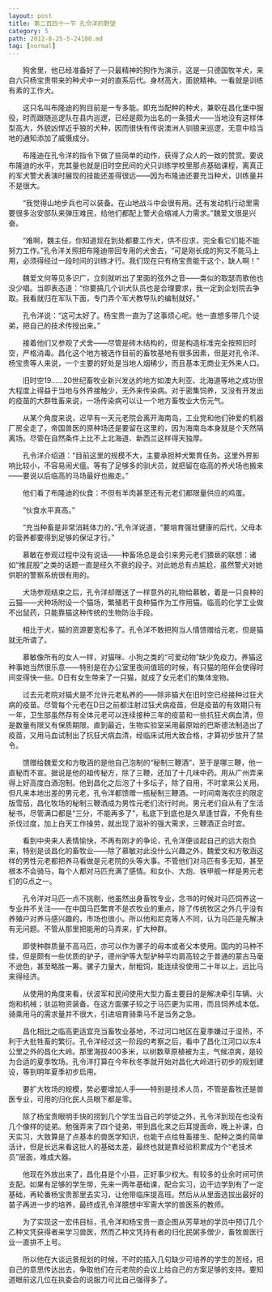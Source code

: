 ```yaml
---
layout: post
title: 第二百四十一节 孔令洋的野望
category: 5
path: 2012-8-25-5-24100.md
tag: [normal]
---
```


　　狗舍里，他已经准备好了一只最精神的狗作为演示，这是一只德国牧羊犬，来自六只杨宝贵带来的种犬中一对的直系后代。身材高大，面貌精神。一看就是训练有素的工作犬。

　　这只名叫布隆迪的狗目前是一专多能。即充当配种的种犬，兼职在昌化堡中服役，时而跟随巡逻队在县内巡逻，已经是颇为出名的一条猎犬——当地没有这样体型高大，外貌凶悍近乎狼的犬种，因而很快有传说澳洲人驯狼来巡逻，无意中给当地的通知添加了威慑成分。

　　布隆迪在孔令洋的指令下做了些简单的动作，获得了众人的一致的赞赏。要说布隆迪的水平，充其量也就是旧时空民间的犬只训练学校里那点基础课程，离真正的军犬警犬表演时展现的技能还差得很远——因为布隆迪还要充当种犬，训练量并不是很大。

　　“我觉得山地步兵也可以装备。在山地战斗中会很有用。还有发动机行动里需要很多治安部队来弹压难民，给他们都配上警犬会缩减人力需求。”魏爱文很是兴奋。

　　“难啊，魏主任，你知道现在到处都要工作犬，供不应求，完全看它们能不能努力工作。”孔令洋关照把布隆迪带回专用的犬舍去，“可是刚长成的狗又不能马上用，必须得经过一段时间的训练才行。我们现在只有杨宝贵能干这个，缺人啊！”

　　魏爱文何等见多识广，立刻就听出了里面的弦外之音——类似的取瑟而歌他也没少唱。当即表态道：“你要搞几个训犬队员也是合理要求，我一定到企划院去争取。我看就归在军队下面，专门弄个军犬教导队的编制就好。”

　　孔令洋说：“这可太好了。杨宝贵一直为了这事烦心呢。他一直想多带几个徒弟，把自己的技术传授出来。”

　　接着他们又参观了犬舍——尽管是砖木结构的，但是构造标准完全按照旧时空，严格消毒。昌化这个地方被选作目前的畜牧基地有很多因素，但是对孔令洋、杨宝贵等人来说，一个主要的好处是当地人烟稀少，而且基本无商业无外来人口。

　　旧时空19……20世纪畜牧业新兴发达的地方如澳大利亚、北海道等地之成功很大程度上得益于当地与外界接触少，无外来传染病。对于密集饲养，又没有开发出的疫苗的大群牲畜来说，一场传染病可以让一个地方畜牧业大伤元气。

　　从某个角度来说，迟早有一天元老院会离开海南岛，工业党和他们钟爱的机器厂房全走了，帝国兽医的原种场还是要留在这里的，因为海南岛本身就是个天然隔离场。尽管在自然条件上比不上北海道、新西兰这样得天独厚。

　　孔令洋介绍道：“目前这里的规模不大，主要承担种犬繁育任务。这里外界影响比较小，不容易闹犬瘟。等有了足够多的驯犬员，就把留在临高的养犬场也搬来——要说以后临高的马场最好也搬走。”

　　他们看了布隆迪的伙食：不但有羊肉甚至还有元老们都限量供应的鸡蛋。

　　“伙食水平真高。”

　　“充当种畜是非常消耗体力的，”孔令洋说道，“要培育强壮健康的后代，父母本的营养都要得到足够的保证才行。”

　　慕敏在参观过程中没有说话——种畜场总是会引来男元老们猥亵的联想：诸如“推屁股”之类的话题一直是经久不衰的段子。对此她总有点尴尬，虽然警犬对她供职的警察系统很有用的。

　　犬场参观结束之后，孔令洋却赠送了一样意外的礼物给慕敏，着是一只良种的云猫——犬种场附设一个猫场，繁殖若干良种猫作为工作用猫。临高的化学工业做不出鼠药，只能靠猫这种传统的生物防治手段。

　　相比于犬，猫的资源要宽松多了。孔令洋不敢把狗当人情馈赠给元老，但是猫就无所谓了。

　　慕敏像所有的女人一样，对猫咪、小狗之类的“可爱动物”缺少免疫力。养猫这种事她当然很乐意——特别是在办公室里夜间值班的时候，有只猫的陪伴会使得时间变得快一些。D日有女生带来了一只猫，就成了女元老们的集体宠物。

　　过去元老院对猫犬是不允许元老私养的——除非猫犬在旧时空已经接种过狂犬病的疫苗。尽管每个元老在D日之前都注射过狂犬病疫苗，但是疫苗的有效期只有一年，卫生部虽然存有全体元老可以连续接种三年的疫苗和一些抗狂犬病血清，但是数量有限又有保质期限。直到最近，生物实验室采用最原始的巴斯德法制造出了疫苗，又用马血试制出了抗狂犬病血清，经临床试用大致合格，才算初步放开了禁令。

　　馈赠给魏爱文和方敬涵的是他自己泡制的“秘制三鞭酒”，至于是哪三鞭，他一直秘而不宣。据说是他的祖传秘方，除了三鞭，还加了十几味中药。用从广州弄来得上好高度白酒泡制。他到昌化之后泡了十多坛子，除了自用，不时拿来公关用。但凡来本地出差的男元老，孔令洋都馈赠一瓶秘制三鞭酒。一时间南海农庄的限定版雪茄，昌化牧场的秘制三鞭酒成为男性元老们流行时尚。男元老们自从有了生活秘书，尽管满口都是“三分，不能再多了”，私底下到底也是久旱逢甘霖，不免有些杀伐过度，加上白天工作操劳，就出现了滋补的强大需求，三鞭酒正合时宜。

　　看到中央来人表情愉快，不再有刚才的争论，孔令洋便谈起自己的远大抱负来，特别是谈昌化的畜牧业——除了慕敏对此没什么兴趣之外，魏爱文和方敬涵这样的男性元老都把养马看做是元老院的头等大事。不管他们对马匹有多无知，甚至根本不会骑马，每个人都对马匹充满了感情。和女仆、大炮、铁甲舰一样是男元老们的G点之一。

　　孔令洋对马匹一点不挑剔，他虽然出身畜牧专业，念书的时候对马匹饲养这一专业并不关注——在中国马匹繁育不是农牧业的重点，除了传统牧区之外几乎没有养殖户对养马感兴趣的，市场也很小。所以他和尼克等人不同，认为马匹是先解决有无问题。不管从那里把能用的马弄来，扩大种群。

　　即使种群质量不高马匹，亦可以作为骡子的母本或者父本使用。国内的马种不佳，但是颇有一些优质的驴子，德州驴等大型驴种平均肩高较之于普通的蒙古马毫不逊色，甚至略胜一筹。骡子力量大，耐粗饲，能连续役使用二十年以上，远比马来得经济。

　　从使用的角度来看，伏波军和民间使用大型力畜主要目的是解决牵引车辆、火炮和机械；驮运物资装备。在这方面骡子较之于马匹更为实用，而且饲养成本低。骑乘用马的需求量并不很大，引进培育骑乘马不是当务之急。

　　昌化相比之临高更适宜充当畜牧业基地，不过河口地区在夏季嫌过于湿热，不利于大批牲畜的繁衍。孔令洋经过这一阶段的考察之后，看中了昌化江河口以东4公里之外的昌化大岭。那里海拔400多米，以树数草原植被为主，气候凉爽，是较为合适的夏季牧场。孔令洋打算在今年秋冬季就开始对昌化大岭进行初步的规划建设，等到明年夏季初步启用。

　　要扩大牧场的规模，势必要增加人手——特别是技术人员，不管是畜牧还是兽医专业，可用的归化民人员眼下都是零。

　　除了杨宝贵眼明手快的捞到几个学生当自己的学徒之外，孔令洋到现在也没有几个像样的徒弟。勉强弄来了四个徒弟，带到昌化来之后耳提面命，晚上补课，白天实习，大致算是了点基本的兽医学知识，也能干点给牲畜接生、配种之类的简单活计，但是长远来看这批人的基础太差，最终也就是靠经验积累成为个“老技术员”层面，难成大器。

　　他现在外放出来了，昌化县是个小县，正好事少权大。有较多的业余时间可供支配。如果有足够的学生带，先来一两年基础课，配合实习，边干边学到有了一定基础，再轮番杨宝贵那里去实习，让他带临床提高班。然后从从里面选拔出最好的苗子再进一步的培养，最终成孔令洋臆想中军需大学的兽医系的教师。

　　为了实现这一宏伟目标，孔令洋和杨宝贵一直企图从芳草地的学员中预订几个乙种文凭获得者来学习兽医，然而乙种文凭持有者的归化民粥多僧少，畜牧兽医行业一直排不上号。

　　所以他在大谈远景规划的时候，不时的插入几句缺少可培养的学生的苦经，把自己的意思传达出去，争取他们在元老院的会议上给自己的方案足够的支持。要知道眼前这几位在执委会的说服力可比自己强得多了。

